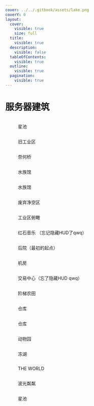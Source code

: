 ```yaml
---
cover: ../../.gitbook/assets/lake.png
coverY: 0
layout:
  cover:
    visible: true
    size: full
  title:
    visible: true
  description:
    visible: false
  tableOfContents:
    visible: true
  outline:
    visible: true
  pagination:
    visible: true
---
```


# 服务器建筑

<figure><img src="../../.gitbook/assets/星池-清晨.png" alt=""><figcaption><p>星池</p></figcaption></figure>

<figure><img src="../../.gitbook/assets/旧工业区-清晨.png" alt=""><figcaption><p>旧工业区</p></figcaption></figure>

<figure><img src="../../.gitbook/assets/奈何桥-清晨.png" alt=""><figcaption><p>奈何桥</p></figcaption></figure>

<figure><img src="../../.gitbook/assets/水族馆-顶-清晨.png" alt=""><figcaption><p>水族馆</p></figcaption></figure>

<figure><img src="../../.gitbook/assets/水族馆内部.png" alt=""><figcaption><p>水族馆</p></figcaption></figure>

<figure><img src="../../.gitbook/assets/废弃的空气净化区.png" alt=""><figcaption><p>废弃净空区</p></figcaption></figure>

<figure><img src="../../.gitbook/assets/工业区-俯视-清晨.png" alt=""><figcaption><p>工业区俯瞰</p></figcaption></figure>

<figure><img src="../../.gitbook/assets/红石音乐-清晨.png" alt=""><figcaption><p>红石音乐 （忘记隐藏HUD了qwq）</p></figcaption></figure>

<figure><img src="../../.gitbook/assets/后院-清晨.png" alt=""><figcaption><p>后院（最初的起点）</p></figcaption></figure>

<figure><img src="../../.gitbook/assets/机房.png" alt=""><figcaption><p>机房</p></figcaption></figure>

<figure><img src="../../.gitbook/assets/交易中心.png" alt=""><figcaption><p>交易中心（忘了隐藏HUD qwq）</p></figcaption></figure>

<figure><img src="../../.gitbook/assets/阶梯农田-清晨.png" alt=""><figcaption><p>阶梯农田</p></figcaption></figure>

<figure><img src="../../.gitbook/assets/仓库1楼-清晨.png" alt=""><figcaption><p>仓库</p></figcaption></figure>

<figure><img src="../../.gitbook/assets/仓库2楼-傍晚.png" alt=""><figcaption><p>仓库</p></figcaption></figure>

<figure><img src="../../.gitbook/assets/动物园-清晨.png" alt=""><figcaption><p>动物园</p></figcaption></figure>

<figure><img src="../../.gitbook/assets/冻湖-清晨.png" alt=""><figcaption><p>冻湖</p></figcaption></figure>

<figure><img src="../../.gitbook/assets/桃花源-har家宏观.png" alt=""><figcaption><p>THE WORLD</p></figcaption></figure>

<figure><img src="../../.gitbook/assets/lake.png" alt=""><figcaption><p>波光粼粼</p></figcaption></figure>

<figure><img src="../../.gitbook/assets/starpool.png" alt=""><figcaption><p>星池</p></figcaption></figure>

<figure><img src="../../.gitbook/assets/sakura-lake.png" alt=""><figcaption></figcaption></figure>
